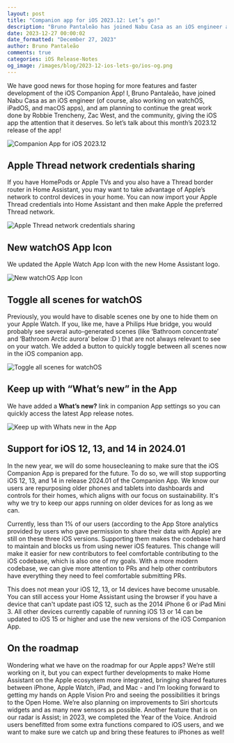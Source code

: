```yaml
---
layout: post
title: "Companion app for iOS 2023.12: Let’s go!"
description: "Bruno Pantaleão has joined Nabu Casa as an iOS engineer and will work on improving the experience of the Companion App for iOS users. 2023.12 brings us Apple Thread credentials sharing, a new WatchOS icon, a **Select All** scene toggle, and a **What’s New** link."
date: 2023-12-27 00:00:02
date_formatted: "December 27, 2023"
author: Bruno Pantaleão
comments: true
categories: iOS Release-Notes
og_image: /images/blog/2023-12-ios-lets-go/ios-og.png
---
```


We have good news for those hoping for more features and faster development of the iOS Companion App! I, Bruno Pantaleão, have joined Nabu Casa as an iOS engineer (of course, also working on watchOS, iPadOS, and macOS apps), and am planning to continue the great work done by Robbie Trencheny, Zac West, and the community, giving the iOS app the attention that it deserves. So let’s talk about this month’s 2023.12 release of the app!

![Companion App for iOS 2023.12](/images/blog/2023-12-ios-lets-go/ios-og.png)

<!--more-->

## Apple Thread network credentials sharing

If you have HomePods or Apple TVs and you also have a Thread border router in Home Assistant, you may want to take advantage of Apple’s network to control devices in your home. You can now import your Apple Thread credentials into Home Assistant and then make Apple the preferred Thread network.

![Apple Thread network credentials sharing](/images/blog/2023-12-ios-lets-go/1.png)

## New watchOS App Icon

We updated the Apple Watch App Icon with the new Home Assistant logo.

![New watchOS App Icon](/images/blog/2023-12-ios-lets-go/2.png)

## Toggle all scenes for watchOS

Previously, you would have to disable scenes one by one to hide them on your Apple Watch. If you, like me, have a Philips Hue bridge, you would probably see several auto-generated scenes (like ‘Bathroom concentrate’ and ‘Bathroom Arctic aurora’ below :D ) that are not always relevant to see on your watch. We added a button to quickly toggle between all scenes now in the iOS companion app.

![Toggle all scenes for watchOS](/images/blog/2023-12-ios-lets-go/3.png)

## Keep up with “What’s new” in the App

We have added a **What’s new?** link in companion App settings so you can quickly access the latest App release notes.

![Keep up with Whats new in the App](/images/blog/2023-12-ios-lets-go/4.jpeg)

## Support for iOS 12, 13, and 14 in 2024.01

In the new year, we will do some housecleaning to make sure that the iOS Companion App is prepared for the future. To do so, we will stop supporting iOS 12, 13, and 14 in release 2024.01 of the Companion App. We know our users are repurposing older phones and tablets into dashboards and controls for their homes, which aligns with our focus on sustainability. It's why we try to keep our apps running on older devices for as long as we can.

Currently, less than 1% of our users (according to the App Store analytics provided by users who gave permission to share their data with Apple) are still on these three iOS versions. Supporting them makes the codebase hard to maintain and blocks us from using newer iOS features. This change will make it easier for new contributors to feel comfortable contributing to the iOS codebase, which is also one of my goals. With a more modern codebase, we can give more attention to PRs and help other contributors have everything they need to feel comfortable submitting PRs.

This does not mean your iOS 12, 13, or 14 devices have become unusable. You can still access your Home Assistant using the browser if you have a device that can't update past iOS 12, such as the 2014 iPhone 6 or iPad Mini 3. All other devices currently capable of running iOS 13 or 14 can be updated to iOS 15 or higher and use the new versions of the iOS Companion App. 

## On the roadmap

Wondering what we have on the roadmap for our Apple apps? We’re still working on it, but you can expect further developments to make Home Assistant on the Apple ecosystem more integrated, bringing shared features between iPhone, Apple Watch, iPad, and Mac - and I’m looking forward to getting my hands on Apple Vision Pro and seeing the possibilities it brings to the Open Home. We’re also planning on improvements to Siri shortcuts widgets and as many new sensors as possible. Another feature that is on our radar is Assist; in 2023, we completed the Year of the Voice. Android users benefitted from some extra functions compared to iOS users, and we want to make sure we catch up and bring these features to iPhones as well!